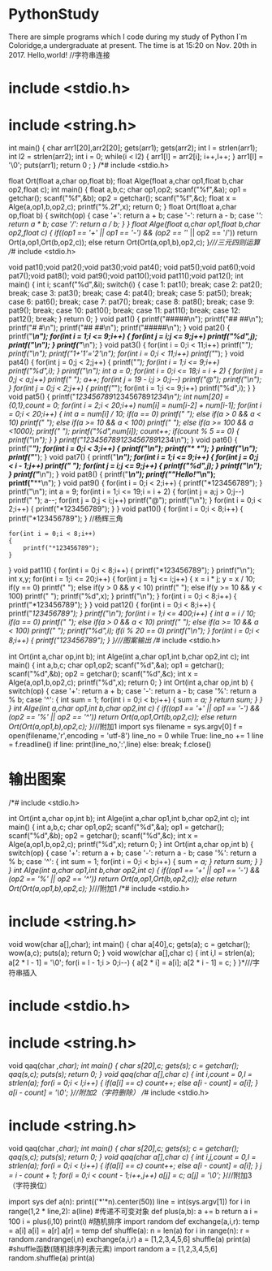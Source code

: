# PythonStudy
There are simple programs which I code during my study of Python
I`m Coloridge,a undergraduate at present.
The time is at 15:20 on Nov. 20th in 2017.
Hello,world!
//字符串连接
# include <stdio.h>
# include <string.h>

int main()
{
	char arr1[20],arr2[20];
	gets(arr1);
	gets(arr2);
	int l = strlen(arr1);
	int l2 = strlen(arr2);
	int i = 0;
	while(i < l2)
	{
		arr1[l] = arr2[i];
		i++,l++;
	}
	arr1[l] = '\0';
	puts(arr1);
	return 0 ;
}
/*# include <stdio.h>

float Ort(float a,char op,float b);
float Alge(float a,char op1,float b,char op2,float c);
int main()
{
	float a,b,c;
	char op1,op2;
	scanf("%f",&a);
	op1 = getchar();
	scanf("%f",&b);
	op2 = getchar();
	scanf("%f",&c);
	float x = Alge(a,op1,b,op2,c);
	printf("%.2f",x);
	return 0;
}
float Ort(float a,char op,float b)
{
	switch(op)
	{
		case '+':
			return a + b;
		case '-':
			return a - b;
		case '*':
			return a * b;
		case '/':
			return a / b;
	}
}
float Alge(float a,char op1,float b,char op2,float c)
{
	if((op1 == '+' || op1 == '-') && (op2 == '*' || op2 == '/'))
		return Ort(a,op1,Ort(b,op2,c));
	else
		return Ort(Ort(a,op1,b),op2,c);
}*///三元四则运算
/*# include <stdio.h>

void pat1();void pat2();void pat3();void pat4();
void pat5();void pat6();void pat7();void pat8();
void pat9();void pat10();void pat11();void pat12();
int main()
{
	int i;
	scanf("%d",&i);
	switch(i)
	{
	case 1:
		pat1();
		break;
	case 2:
		pat2();
		break;
	case 3:
		pat3();
		break;
	case 4:
		pat4();
		break;
	case 5:
		pat5();
		break;
	case 6:
		pat6();
		break;
	case 7:
		pat7();
		break;
	case 8:
		pat8();
		break;
	case 9:
		pat9();
		break;
	case 10:
		pat10();
		break;
	case 11:
		pat11();
		break;
	case 12:
		pat12();
		break;
	}
	return 0;
}
void pat1()
{
	printf("#####\n");
	printf("## ##\n");
	printf("#   #\n");
	printf("## ##\n");
	printf("#####\n");
}
void pat2()
{
	printf("*********\n");
	for(int i = 1;i <= 9;i++)
	{
		for(int j = i;j <= 9;j++)
			printf("%d",j);
		printf("\n");
	}
	printf("*********\n");
}
void pat3()
{
	for(int i = 0;i < 11;i++)
		printf("*");
	printf("\n");
	printf("*1+'1'='2'*\n");
	for(int i = 0;i < 11;i++)
		printf("*");
}
void pat4()
{
	for(int j = 0;j < 2;j++)
	{
		printf("*");
		for(int i = 1;i <= 9;i++)
			printf("%d",i);
	}
	printf("\n");
	int a = 0;
	for(int  i = 0;i <= 18;i = i + 2)
	{
		for(int j = 0;j < a;j++)
			printf(" ");
		a++;
		for(int j = 19 - i;j > 0;j--)
			printf("@");
		printf("\n");
	}
	for(int j = 0;j < 2;j++)
	{
		printf("*");
		for(int i = 1;i <= 9;i++)
			printf("%d",i);
	}
}
void pat5()
{
	printf("*123456789*123456789*1234\n");
	int num[20] = {0,1},count = 0;
	for(int i = 2;i < 20;i++)
		num[i] = num[i-2] + num[i-1];
	for(int i = 0;i < 20;i++)
	{
		int a = num[i] / 10;
		if(a == 0)
			printf("   ");
		else if(a > 0 && a < 10)
			printf("  ");
		else if(a >= 10 && a < 100)
			printf(" ");
		else if(a >= 100 && a <1000);
			printf(" ");
		printf("%d",num[i]);
		count++;
		if(count % 5 == 0)
		{
			printf("\n");
		}
	}
	printf("*123456789*123456789*1234\n");
}
void pat6()
{
	printf("*****");
	for(int i = 0;i < 3;i++)
	{
		printf("\n");
		printf("*   *");
	}
	printf("\n");
	printf("*****");
}
void pat7()
{
	printf("*********\n");
	for(int i = 1;i <= 9;i++)
	{
		for(int j = 0;j < i - 1;j++)
			printf(" ");
		for(int j = i;j <= 9;j++)
		{
			printf("%d",j);
		}
		printf("\n");
	}
	printf("*********\n");
}
void pat8()
{
	printf("**********\n");
	printf("*\"Hello!\"*\n");
	printf("**********\n");
}
void pat9()
{
	for(int i = 0;i < 2;i++)
	{
		printf("*123456789");
	}
	printf("\n");
	int a = 9;
	for(int i = 1;i <= 19;i = i + 2)
	{
		for(int j = a;j > 0;j--)
			printf(" ");
		a--;
		for(int j = 0;j < i;j++)
			printf("@");
		printf("\n");
	}
	for(int i = 0;i < 2;i++)
	{
		printf("*123456789");
	}
}
void pat10()
{
	for(int i = 0;i < 8;i++)
	{
		printf("*123456789");
	}
	//杨辉三角

	for(int i = 0;i < 8;i++)
	{
		printf("*123456789");
	}
}
void pat11()
{
	for(int i = 0;i < 8;i++)
	{
		printf("*123456789");
	}
	printf("\n");
	int x,y;
	for(int i = 1;i <= 20;i++)
	{
		for(int j = 1;j <= i;j++)
		{
			x = i * j;
			y = x / 10;
			if(y == 0)
				printf("   ");
			else if(y > 0 && y < 10)
				printf("  ");
			else if(y >= 10 && y < 100)
				printf(" ");
			printf("%d",x);
		}
		printf("\n");
	}
	for(int i = 0;i < 8;i++)
	{
		printf("*123456789");
	}
}
void pat12()
{
	for(int i = 0;i < 8;i++)
	{
		printf("*123456789");
	}
	printf("\n");
	for(int i = 1;i <= 400;i++)
	{
		int a = i / 10;
		if(a == 0)
			printf("   ");
		else if(a > 0 && a < 10)
			printf("  ");
		else if(a >= 10 && a < 100)
			printf(" ");
		printf("%d",i);
		if(i % 20 == 0)
			printf("\n");
	}
	for(int i = 0;i < 8;i++)
	{
		printf("*123456789");
	}
}*///图案输出
/*# include <stdio.h>

int Ort(int a,char op,int b);
int Alge(int a,char op1,int b,char op2,int c);
int main()
{
	int a,b,c;
	char op1,op2;
	scanf("%d",&a);
	op1 = getchar();
	scanf("%d",&b);
	op2 = getchar();
	scanf("%d",&c);
	int x = Alge(a,op1,b,op2,c);
	printf("%d",x);
	return 0;
}
int Ort(int a,char op,int b)
{
	switch(op)
	{
		case '+':
			return a + b;
		case '-':
			return a - b;
		case '%':
			return a % b;
		case '^':
			{
				int sum = 1;
				for(int i = 0;i < b;i++)
				{
					sum *= a;
				}
				return sum;
			}
	}
}
int Alge(int a,char op1,int b,char op2,int c)
{
	if((op1 == '+' || op1 == '-') && (op2 == '%' || op2 == '^'))
		return Ort(a,op1,Ort(b,op2,c));
	else
		return Ort(Ort(a,op1,b),op2,c);
}*///附加1
import sys
filename = sys.argv[0]
f = open(filename,'r',encoding = 'utf-8')
line_no = 0
while True:
    line_no += 1
    line = f.readline()
    if line:
        print(line_no,':',line)
    else:
        break;
f.close()
# 输出图案
/*# include <stdio.h>

int Ort(int a,char op,int b);
int Alge(int a,char op1,int b,char op2,int c);
int main()
{
	int a,b,c;
	char op1,op2;
	scanf("%d",&a);
	op1 = getchar();
	scanf("%d",&b);
	op2 = getchar();
	scanf("%d",&c);
	int x = Alge(a,op1,b,op2,c);
	printf("%d",x);
	return 0;
}
int Ort(int a,char op,int b)
{
	switch(op)
	{
		case '+':
			return a + b;
		case '-':
			return a - b;
		case '%':
			return a % b;
		case '^':
			{
				int sum = 1;
				for(int i = 0;i < b;i++)
				{
					sum *= a;
				}
				return sum;
			}
	}
}
int Alge(int a,char op1,int b,char op2,int c)
{
	if((op1 == '+' || op1 == '-') && (op2 == '%' || op2 == '^'))
		return Ort(a,op1,Ort(b,op2,c));
	else
		return Ort(Ort(a,op1,b),op2,c);
}*///附加1
/*# include <stdio.h>
# include <string.h>

void wow(char a[],char);
int main()
{
	char a[40],c;
	gets(a);
	c = getchar();
	wow(a,c);
	puts(a);
	return 0;
}
void wow(char a[],char c)
{
	int i,l = strlen(a);
	a[2 * l - 1] = '\0';
	for(i = l - 1;i > 0;i--)
	{
		a[2 * i] = a[i];
		a[2 * i - 1] = c;
	}
}*///字符串插入
# include <stdio.h>
# include <string.h>

void qaq(char *,char);
int main()
{
	char s[20],c;
	gets(s);
	c = getchar();
	qaq(s,c);
	puts(s);
	return 0;
}
void qaq(char a[],char c)
{
	int i,count = 0,l = strlen(a);
	for(i = 0;i < l;i++)
	{
		if(a[i] == c)
			count++;
		else
			a[i - count] = a[i];
	}
	a[i - count] = '\0';
}//附加2（字符删除）
/*# include <stdio.h>
# include <string.h>

void qaq(char *,char);
int main()
{
	char s[20],c;
	gets(s);
	c = getchar();
	qaq(s,c);
	puts(s);
	return 0;
}
void qaq(char a[],char c)
{
	int i,j,count = 0,l = strlen(a);
	for(i = 0;i < l;i++)
	{
		if(a[i] == c)
			count++;
		else
			a[i - count] = a[i];
	}
	j = i - count + 1;
	for(i = 0;i < count - 1;i++,j++)
		a[j] = c;
	a[j] = '\0';
}*///附加3（字符换位）

import sys
def a(n):
    print(('*'*n).center(50))
line = int(sys.argv[1])
for i in range(1,2 * line,2):
    a(line)
#传递不可变对象
def plus(a,b):
    a += b
    return a
i  = 100
i = plus(i,10)
print(i)
#随机排序
import random
def exchange(a,i,r):
    temp = a[i]
    a[i] = a[r]
    a[r] = temp
def shuffle(a):
    n = len(a)
    for i in range(n):
        r = random.randrange(i,n)
        exchange(a,i,r)
a = [1,2,3,4,5,6]
shuffle(a)
print(a)
#shuffle函数(随机排序列表元素)
import random
a = [1,2,3,4,5,6]
random.shuffle(a)
print(a)

